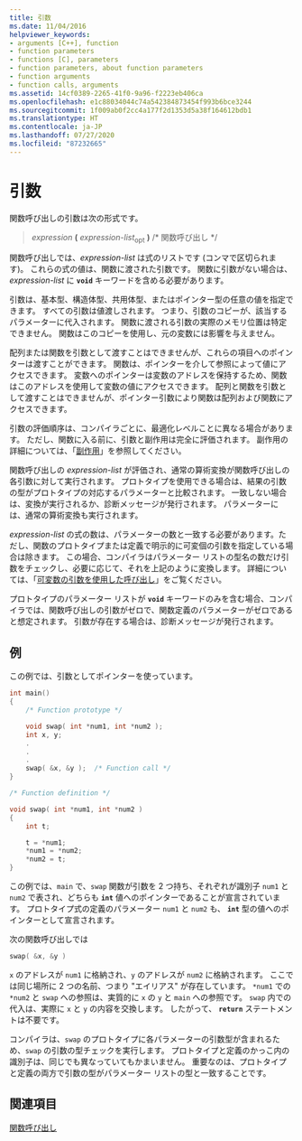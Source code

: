 ```yaml
---
title: 引数
ms.date: 11/04/2016
helpviewer_keywords:
- arguments [C++], function
- function parameters
- functions [C], parameters
- function parameters, about function parameters
- function arguments
- function calls, arguments
ms.assetid: 14cf0389-2265-41f0-9a96-f2223eb406ca
ms.openlocfilehash: e1c88034044c74a542384873454f993b6bce3244
ms.sourcegitcommit: 1f009ab0f2cc4a177f2d1353d5a38f164612bdb1
ms.translationtype: HT
ms.contentlocale: ja-JP
ms.lasthandoff: 07/27/2020
ms.locfileid: "87232665"
---
```

# <a name="arguments"></a>引数

関数呼び出しの引数は次の形式です。

> *expression* **(** *expression-list*<SUB>opt</SUB> **)**  /* 関数呼び出し */

関数呼び出しでは、*expression-list* は式のリストです (コンマで区切られます)。 これらの式の値は、関数に渡された引数です。 関数に引数がない場合は、*expression-list* に **`void`** キーワードを含める必要があります。

引数は、基本型、構造体型、共用体型、またはポインター型の任意の値を指定できます。 すべての引数は値渡しされます。 つまり、引数のコピーが、該当するパラメーターに代入されます。 関数に渡される引数の実際のメモリ位置は特定できません。 関数はこのコピーを使用し、元の変数には影響を与えません。

配列または関数を引数として渡すことはできませんが、これらの項目へのポインターは渡すことができます。 関数は、ポインターを介して参照によって値にアクセスできます。 変数へのポインターは変数のアドレスを保持するため、関数はこのアドレスを使用して変数の値にアクセスできます。 配列と関数を引数として渡すことはできませんが、ポインター引数により関数は配列および関数にアクセスできます。

引数の評価順序は、コンパイラごとに、最適化レベルことに異なる場合があります。 ただし、関数に入る前に、引数と副作用は完全に評価されます。 副作用の詳細については、「[副作用](../c-language/side-effects.md)」を参照してください。

関数呼び出しの *expression-list* が評価され、通常の算術変換が関数呼び出しの各引数に対して実行されます。 プロトタイプを使用できる場合は、結果の引数の型がプロトタイプの対応するパラメーターと比較されます。 一致しない場合は、変換が実行されるか、診断メッセージが発行されます。 パラメーターには、通常の算術変換も実行されます。

*expression-list* の式の数は、パラメーターの数と一致する必要があります。ただし、関数のプロトタイプまたは定義で明示的に可変個の引数を指定している場合は除きます。 この場合、コンパイラはパラメーター リストの型名の数だけ引数をチェックし、必要に応じて、それを上記のように変換します。 詳細については、「[可変数の引数を使用した呼び出し](../c-language/calls-with-a-variable-number-of-arguments.md)」をご覧ください。

プロトタイプのパラメーター リストが **`void`** キーワードのみを含む場合、コンパイラでは、関数呼び出しの引数がゼロで、関数定義のパラメーターがゼロであると想定されます。 引数が存在する場合は、診断メッセージが発行されます。

## <a name="example"></a>例

この例では、引数としてポインターを使っています。

```C
int main()
{
    /* Function prototype */

    void swap( int *num1, int *num2 );
    int x, y;
    .
    .
    .
    swap( &x, &y );  /* Function call */
}

/* Function definition */

void swap( int *num1, int *num2 )
{
    int t;

    t = *num1;
    *num1 = *num2;
    *num2 = t;
}
```

この例では、`main` で、`swap` 関数が引数を 2 つ持ち、それぞれが識別子 `num1` と `num2` で表され、どちらも **`int`** 値へのポインターであることが宣言されています。 プロトタイプ式の定義のパラメーター `num1` と `num2` も、 **`int`** 型の値へのポインターとして宣言されます。

次の関数呼び出しでは

```C
swap( &x, &y )
```

`x` のアドレスが `num1` に格納され、`y` のアドレスが `num2` に格納されます。 ここでは同じ場所に 2 つの名前、つまり "エイリアス" が存在しています。 `*num1` での `*num2` と `swap` への参照は、実質的に `x` の `y` と `main` への参照です。 `swap` 内での代入は、実際に `x` と `y` の内容を交換します。 したがって、 **`return`** ステートメントは不要です。

コンパイラは、`swap` のプロトタイプに各パラメーターの引数型が含まれるため、`swap` の引数の型チェックを実行します。 プロトタイプと定義のかっこ内の識別子は、同じでも異なっていてもかまいません。 重要なのは、プロトタイプと定義の両方で引数の型がパラメーター リストの型と一致することです。

## <a name="see-also"></a>関連項目

[関数呼び出し](../c-language/function-calls.md)

